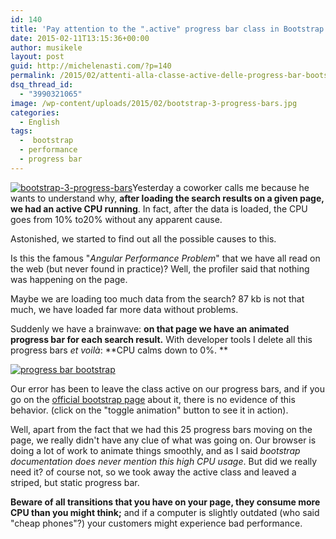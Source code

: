 ```yaml
---
id: 140
title: 'Pay attention to the ".active" progress bar class in Bootstrap'
date: 2015-02-11T13:15:36+00:00
author: musikele
layout: post
guid: http://michelenasti.com/?p=140
permalink: /2015/02/attenti-alla-classe-active-delle-progress-bar-bootstrap-3/
dsq_thread_id:
  - "3990321065"
image: /wp-content/uploads/2015/02/bootstrap-3-progress-bars.jpg
categories:
  - English
tags:
  -  bootstrap
  - performance
  - progress bar
---
```

[<img class=" size-medium wp-image-141 alignleft" src="https://i2.wp.com/michelenasti.com/wp-content/uploads/2015/02/bootstrap-3-progress-bars-300x147.jpg?fit=300%2C147" alt="bootstrap-3-progress-bars" srcset="https://i0.wp.com/michelenasti.com/wp-content/uploads/2015/02/bootstrap-3-progress-bars.jpg?resize=300%2C147 300w, https://i0.wp.com/michelenasti.com/wp-content/uploads/2015/02/bootstrap-3-progress-bars.jpg?w=650 650w" sizes="(max-width: 300px) 100vw, 300px" data-recalc-dims="1" />](https://i0.wp.com/michelenasti.com/wp-content/uploads/2015/02/bootstrap-3-progress-bars.jpg)Yesterday a coworker calls me because he wants to understand why, **after loading the search results on a given page, we had an active CPU running**. In fact, after the data is loaded, the CPU goes from 10% to20% without any apparent cause.

Astonished, we started to find out all the possible causes to this.

Is this the famous "_Angular Performance Problem_" that we have all read on the web (but never found in practice)? Well, the profiler said that nothing was happening on the page.

Maybe we are loading too much data from the search? 87 kb is not that much, we have loaded far more data without problems.

Suddenly we have a brainwave: **on that page we have an animated progress bar for each search result.** With developer tools I delete all this progress bars _et voilà_: **CPU calms down to 0%. **

[<img class="alignnone wp-image-142" src="https://i0.wp.com/michelenasti.com/wp-content/uploads/2015/02/progress-bar-bootstrap.png?resize=700%2C289" alt="progress bar bootstrap" srcset="https://i0.wp.com/michelenasti.com/wp-content/uploads/2015/02/progress-bar-bootstrap.png?w=864 864w, https://i0.wp.com/michelenasti.com/wp-content/uploads/2015/02/progress-bar-bootstrap.png?resize=300%2C124 300w" sizes="(max-width: 700px) 100vw, 700px" data-recalc-dims="1" />](https://i0.wp.com/michelenasti.com/wp-content/uploads/2015/02/progress-bar-bootstrap.png)

 

Our error has been to leave the class <span class="lang:default decode:true  crayon-inline ">active</span> on our progress bars, and if you go on the [official bootstrap page](http://getbootstrap.com/components/#progress-animated) about it, there is no evidence of this behavior. (click on the "toggle animation" button to see it in action).

Well, apart from the fact that we had this 25 progress bars moving on the page, we really didn't have any clue of what was going on. Our browser is doing a lot of work to animate things smoothly, and as I said _bootstrap documentation does never mention this high CPU usage_. But did we really need it? of course not, so we took away the <span class="lang:default decode:true  crayon-inline ">active </span> class and leaved a striped, but static progress bar.

**Beware of all transitions that you have on your page, they consume more CPU than you might think;** and if a computer is slightly outdated (who said "cheap phones"?) your customers might experience bad performance.